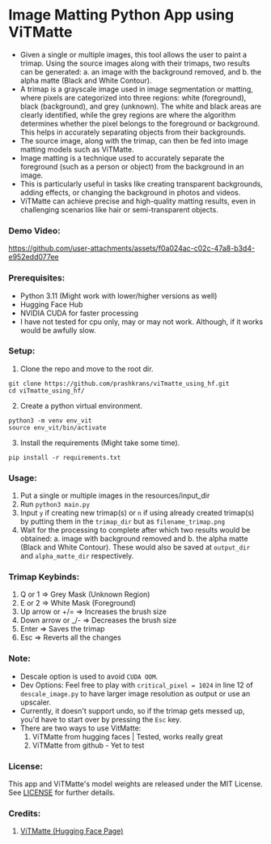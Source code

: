 # Image Matting Python App using ViTMatte
- Given a single or multiple images, this tool allows the user to paint a trimap. Using the source images along with their trimaps, two results can be generated:
a. an image with the background removed, and
b. the alpha matte (Black and White Contour).
- A trimap is a grayscale image used in image segmentation or matting, where pixels are categorized into three regions: white (foreground), black (background), and grey (unknown). The white and black areas are clearly identified, while the grey regions are where the algorithm determines whether the pixel belongs to the foreground or background. This helps in accurately separating objects from their backgrounds.
- The source image, along with the trimap, can then be fed into image matting models such as ViTMatte.
- Image matting is a technique used to accurately separate the foreground (such as a person or object) from the background in an image.
- This is particularly useful in tasks like creating transparent backgrounds, adding effects, or changing the background in photos and videos.
- ViTMatte can achieve precise and high-quality matting results, even in challenging scenarios like hair or semi-transparent objects.

### Demo Video:
https://github.com/user-attachments/assets/f0a024ac-c02c-47a8-b3d4-e952edd077ee

### Prerequisites:
- Python 3.11 (Might work with lower/higher versions as well)
- Hugging Face Hub
- NVIDIA CUDA for faster processing
- I have not tested for cpu only, may or may not work. Although, if it works would be awfully slow.

### Setup:
1. Clone the repo and move to the root dir.
```commandline
git clone https://github.com/prashkrans/viTmatte_using_hf.git
cd viTmatte_using_hf/
```
2. Create a python virtual environment.
```commandline
python3 -m venv env_vit
source env_vit/bin/activate
```
3. Install the requirements (Might take some time).   
```
pip install -r requirements.txt
```

### Usage:
1. Put a single or multiple images in the resources/input_dir
2. Run `python3 main.py`
3. Input `y` if creating new trimap(s) or `n` if using already created trimap(s) by putting them in the `trimap_dir` but as `filename_trimap.png`
4. Wait for the processing to complete after which two results would be obtained: a. image with background removed and b. the alpha matte (Black and White Contour). These would also be saved at `output_dir` and `alpha_matte_dir` respectively.

### Trimap Keybinds:
1. Q or 1 => Grey Mask (Unknown Region)
2. E or 2 => White Mask (Foreground)
3. Up arrow or +/= => Increases the brush size
4. Down arrow or _/- => Decreases the brush size
5. Enter => Saves the trimap
6. Esc => Reverts all the changes

### Note:
- Descale option is used to avoid `CUDA OOM`.
- Dev Options: Feel free to play with `critical_pixel = 1024` in line 12 of `descale_image.py` to have larger image resolution as output or use an upscaler.
- Currently, it doesn't support undo, so if the trimap gets messed up, you'd have to start over by pressing the `Esc` key.
- There are two ways to use VitMatte:
  1. ViTMatte from hugging faces | Tested, works really great 
  2. ViTMatte from github - Yet to test


### License:
This app and ViTMatte's model weights are released under the MIT License. See [LICENSE](LICENSE) for further details.

### Credits:
1. [ViTMatte (Hugging Face Page)](https://huggingface.co/docs/transformers/en/model_doc/vitmatte)


